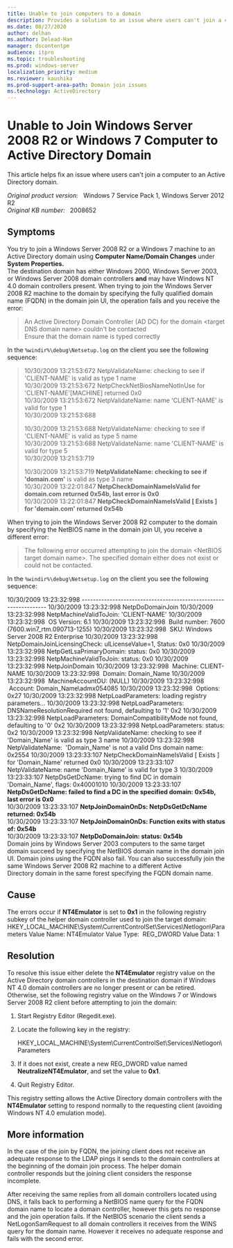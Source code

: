 ```yaml
---
title: Unable to join computers to a domain
description: Provides a solution to an issue where users can't join a computer to an Active Directory domain.
ms.date: 08/27/2020
author: delhan
ms.author: Delead-Han
manager: dscontentpm
audience: itpro
ms.topic: troubleshooting
ms.prod: windows-server
localization_priority: medium
ms.reviewer: kaushika
ms.prod-support-area-path: Domain join issues
ms.technology: ActiveDirectory
---
```

# Unable to Join Windows Server 2008 R2 or Windows 7 Computer to Active Directory Domain

This article helps fix an issue where users can't join a computer to an Active Directory domain.

_Original product version:_ &nbsp; Windows 7 Service Pack 1, Windows Server 2012 R2  
_Original KB number:_ &nbsp; 2008652

## Symptoms

You try to join a Windows Server 2008 R2 or a Windows 7 machine to an Active Directory domain using **Computer Name/Domain Changes** under **System Properties.**  
The destination domain has either Windows 2000, Windows Server 2003, or Windows Server 2008 domain controllers **and** may have Windows NT 4.0 domain controllers present.
When trying to join the Windows Server 2008 R2 machine to the domain by specifying the fully qualified domain name (FQDN) in the domain join UI, the operation fails and you receive the error:

> An Active Directory Domain Controller (AD DC) for the domain \<target DNS domain name> couldn't be contacted  
> Ensure that the domain name is typed correctly

In the `%windir%\debug\Netsetup.log` on the client you see the following sequence:

> 10/30/2009 13:21:53:672 NetpValidateName: checking to see if 'CLIENT-NAME' is valid as type 1 name  
> 10/30/2009 13:21:53:672 NetpCheckNetBiosNameNotInUse for 'CLIENT-NAME'[MACHINE] returned 0x0  
> 10/30/2009 13:21:53:672 NetpValidateName: name 'CLIENT-NAME' is valid for type 1  
> 10/30/2009 13:21:53:688  
>
> 10/30/2009 13:21:53:688 NetpValidateName: checking to see if 'CLIENT-NAME' is valid as type 5 name  
> 10/30/2009 13:21:53:688 NetpValidateName: name 'CLIENT-NAME' is valid for type 5  
> 10/30/2009 13:21:53:719  
>
> 10/30/2009 13:21:53:719 **NetpValidateName: checking to see if 'domain.com'** is valid as type 3 name  
> 10/30/2009 13:22:01:847 **NetpCheckDomainNameIsValid for domain.com returned 0x54b, last error is 0x0**  
> 10/30/2009 13:22:01:847 **NetpCheckDomainNameIsValid [ Exists ] for 'domain.com' returned 0x54b**  

When trying to join the Windows Server 2008 R2 computer to the domain by specifying the NetBIOS name in the domain join UI, you receive a different error:

> The following error occurred attempting to join the domain \<NetBIOS target domain name>. The specified domain either does not exist or could not be contacted.

In the `%windir%\debug\Netsetup.log` on the client you see the following sequence:

10/30/2009 13:23:32:998 -----------------------------------------------------------------
10/30/2009 13:23:32:998 NetpDoDomainJoin
10/30/2009 13:23:32:998 NetpMachineValidToJoin: 'CLIENT-NAME'
10/30/2009 13:23:32:998  OS Version: 6.1
10/30/2009 13:23:32:998  Build number: 7600 (7600.win7_rtm.090713-1255)
10/30/2009 13:23:32:998  SKU: Windows Server 2008 R2 Enterprise
10/30/2009 13:23:32:998 NetpDomainJoinLicensingCheck: ulLicenseValue=1, Status: 0x0
10/30/2009 13:23:32:998 NetpGetLsaPrimaryDomain: status: 0x0
10/30/2009 13:23:32:998 NetpMachineValidToJoin: status: 0x0
10/30/2009 13:23:32:998 NetpJoinDomain
10/30/2009 13:23:32:998  Machine: CLIENT-NAME
10/30/2009 13:23:32:998  Domain: Domain_Name
10/30/2009 13:23:32:998  MachineAccountOU: (NULL)
10/30/2009 13:23:32:998  Account: Domain_Name\admx054085
10/30/2009 13:23:32:998  Options: 0x27
10/30/2009 13:23:32:998 NetpLoadParameters: loading registry parameters...
10/30/2009 13:23:32:998 NetpLoadParameters: DNSNameResolutionRequired not found, defaulting to '1' 0x2
10/30/2009 13:23:32:998 NetpLoadParameters: DomainCompatibilityMode not found, defaulting to '0' 0x2
10/30/2009 13:23:32:998 NetpLoadParameters: status: 0x2
10/30/2009 13:23:32:998 NetpValidateName: checking to see if 'Domain_Name' is valid as type 3 name
10/30/2009 13:23:32:998 NetpValidateName:  'Domain_Name' is not a valid Dns domain name: 0x2554
10/30/2009 13:23:33:107 NetpCheckDomainNameIsValid [ Exists ] for 'Domain_Name' returned 0x0
10/30/2009 13:23:33:107 NetpValidateName: name 'Domain_Name' is valid for type 3
10/30/2009 13:23:33:107 NetpDsGetDcName: trying to find DC in domain 'Domain_Name', flags: 0x40001010
10/30/2009 13:23:33:107 **NetpDsGetDcName: failed to find a DC in the specified domain: 0x54b, last error is 0x0**  
10/30/2009 13:23:33:107 **NetpJoinDomainOnDs: NetpDsGetDcName returned: 0x54b**  
10/30/2009 13:23:33:107 **NetpJoinDomainOnDs: Function exits with status of: 0x54b**  
10/30/2009 13:23:33:107 **NetpDoDomainJoin: status: 0x54b**  
Domain joins by Windows Server 2003 computers to the same target domain succeed by specifying the NetBIOS domain name in the domain join UI. Domain joins using the FQDN also fail.
You can also successfully join the same Windows Server 2008 R2 machine to a different Active Directory domain in the same forest specifying the FQDN domain name.

## Cause

The errors occur if **NT4Emulator** is set to **0x1** in the following registry subkey of the helper domain controller used to join the target domain:
HKEY_LOCAL_MACHINE\System\CurrentControlSet\Services\Netlogon\Parameters
Value Name: NT4Emulator
Value Type:  REG_DWORD
Value Data: 1

## Resolution

To resolve this issue either delete the **NT4Emulator** registry value on the Active Directory domain controllers in the destination domain if Windows NT 4.0 domain controllers are no longer present or can be retired. Otherwise, set the following registry value on the Windows 7 or Windows Server 2008 R2 client before attempting to join the domain:

1. Start Registry Editor (Regedit.exe). 

2. Locate the following key in the registry:

    HKEY_LOCAL_MACHINE\System\CurrentControlSet\Services\Netlogon\Parameters

3. If it does not exist, create a new REG_DWORD value named **NeutralizeNT4Emulator**, and set the value to **0x1**.

4. Quit Registry Editor. 

This registry setting allows the Active Directory domain controllers with the **NT4Emulator** setting to respond normally to the requesting client (avoiding Windows NT 4.0 emulation mode).

## More information

In the case of the join by FQDN, the joining client does not receive an adequate response to the LDAP pings it sends to the domain controllers at the beginning of the domain join process. The helper domain controller responds but the joining client considers the response incomplete.

After receiving the same replies from all domain controllers located using DNS, it falls back to performing a NetBIOS name query for the FQDN domain name to locate a domain controller, however this gets no response and the join operation fails.
If the NetBIOS scenario the client sends a NetLogonSamRequest to all domain controllers it receives from the WINS query for the domain name. However it receives no adequate response and fails with the second error.
